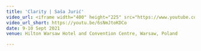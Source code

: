 ```yaml
---
title: 'Clarity | Saša Jurić'
video_url: <iframe width="400" height="225" src="https://www.youtube.com/embed/6sNmJtoKDCo" title="YouTube video player" frameborder="0" allow="accelerometer; autoplay; clipboard-write; encrypted-media; gyroscope; picture-in-picture" allowfullscreen></iframe>
video_url_short: https://youtu.be/6sNmJtoKDCo
date: 9-10 Sept 2021
venue: Hilton Warsaw Hotel and Convention Centre, Warsaw, Poland

---
```

